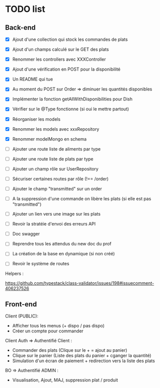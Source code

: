 # TODO list

## Back-end

-   [x] Ajout d'une collection qui stock les commandes de plats
-   [x] Ajout d'un champs calculé sur le GET des plats
-   [x] Renommer les controllers avec XXXController
-   [x] Ajout d'une vérification en POST pour la disponibilité
-   [x] Un README qui tue
-   [x] Au moment du POST sur Order => diminuer les quantités disponibles
-   [x] Implémenter la fonction getAllWithDisponibilities pour Dish
-   [x] Vérifier sur le @Type fonctionne (si oui le mettre partout)
-   [x] Réorganiser les models
-   [x] Renommer les models avec xxxRepository
-   [x] Renommer modelMongo en schema
-   [ ] Ajouter une route liste de aliments par type
-   [ ] Ajouter une route liste de plats par type
-   [ ] Ajouter un champ rôle sur UserRepository
-   [ ] Sécuriser certaines routes par rôle (!== /order)
-   [ ] Ajouter le champ "transmitted" sur un order
-   [ ] A la suppression d'une commande on libère les plats (si elle est pas "transmitted")
-   [ ] Ajouter un lien vers une image sur les plats
-   [ ] Revoir la stratéie d'envoi des erreurs API
-   [ ] Doc swagger
-   [ ] Reprendre tous les attendus du new doc du prof

-   [ ] La création de la base en dynamique (si non créé)
-   [ ] Revoir le système de routes

Helpers :

https://github.com/typestack/class-validator/issues/198#issuecomment-406237526

## Front-end

Client (PUBLIC):

-   Afficher tous les menus (+ dispo / pas dispo)
-   Créer un compte pour commander

Client Auth => Authentifié Client :

-   Commander des plats (Clique sur le + = ajout au panier)
-   Clique sur le panier (Liste des plats du panier + cganger la quantité)
-   Simulation d'un écran de paiement + redirection vers la liste des plats

BO => Authentifié ADMIN :

-   Visualisation, Ajout, MAJ, suppression plat / produit

